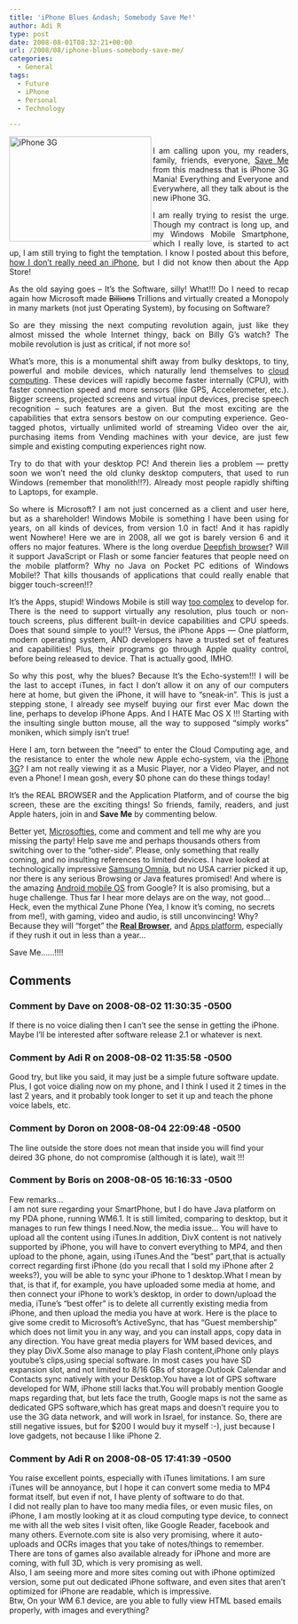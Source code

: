 ```yaml
---
title: 'iPhone Blues &ndash; Somebody Save Me!'
author: Adi R
type: post
date: 2008-08-01T08:32:21+00:00
url: /2008/08/iphone-blues-somebody-save-me/
categories:
  - General
tags:
  - Future
  - iPhone
  - Personal
  - Technology

---
```

<p align="justify">
  <a href="http://www.apple.com/iPhone"><img class="size-medium wp-image-220" title="iphone-3g" src="https://i1.wp.com/www.adir1.com/uploads/2008/07/iphone-3g.jpg?resize=256%2C189" alt="iPhone 3G" width="256" height="189" align="left" data-recalc-dims="1" /></a><br /> I am calling upon you, my readers, family, friends, everyone, <span style="text-decoration: underline;">Save Me</span> from this madness that is iPhone 3G Mania! Everything and Everyone and Everywhere, all they talk about is the new iPhone 3G.
</p>

<p align="justify">
  I am really trying to resist the urge. Though my contract is long up, and my Windows Mobile Smartphone, which I really love, is started to act up, I am still trying to fight the temptation. I know I posted about this before, <a href="http://www.adir1.com/2008/06/iphone-20-3g-gps-and-what-not/" target="_blank">how I don’t really need an iPhone</a>, but I did not know then about the App Store!
</p>

<p align="justify">
  As the old saying goes – It’s the Software, silly! What!!! Do I need to recap again how Microsoft made <span style="text-decoration: line-through;">Billions</span> Trillions and virtually created a Monopoly in many markets (not just Operating System), by focusing on Software?
</p>

<p align="justify">
  So are they missing the next computing revolution again, just like they almost missed the whole Internet thingy, back on Billy G’s watch? The mobile revolution is just as critical, if not more so!
</p>

<p style="text-align: justify;">
  What&#8217;s more, this is a monumental shift away from bulky desktops, to tiny, powerful and mobile devices, which naturally lend themselves to <a href="http://en.wikipedia.org/wiki/Cloud_computing" target="_blank">cloud computing</a>. These devices will rapidly become faster internally (CPU), with faster connection speed and more sensors (like GPS, Accelerometer, etc.). Bigger screens, projected screens and virtual input devices, precise speech recognition &#8211; such features are a given. But the most exciting are the capabilities that extra sensors bestow on our computing experience. Geo-tagged photos, virtually unlimited world of streaming Video over the air, purchasing items from Vending machines with your device, are just few simple and existing computing experiences right now.
</p>

<p align="justify">
  Try to do that with your desktop PC! And therein lies a problem &#8212; pretty soon we won&#8217;t need the old clunky desktop computers, that used to run Windows (remember that monolith!!?). Already most people rapidly shifting to Laptops, for example.
</p>

<p style="text-align: justify;">
  So where is Microsoft? I am not just concerned as a client and user here, but as a shareholder! Windows Mobile is something I have been using for years, on all kinds of devices, from version 1.0 in fact! And it has rapidly went Nowhere! Here we are in 2008, all we got is barely version 6 and it offers no major features. Where is the long overdue <a href="http://labs.live.com/Deepfish/" target="_blank">Deepfish browser</a>? Will it support JavaScript or Flash or some fancier features that people need on the mobile platform? Why no Java on Pocket PC editions of Windows Mobile!? That kills thousands of applications that could really enable that bigger touch-screen!!?
</p>

<p style="text-align: justify;">
  It&#8217;s the Apps, stupid! Windows Mobile is still way <span style="text-decoration: underline;">too complex</span> to develop for. There is the need to support virtually any resolution, plus touch or non-touch screens, plus different built-in device capabilities and CPU speeds. Does that sound simple to you!!? Versus, the iPhone Apps &#8212; One platform, modern operating system, AND developers have a trusted set of features and capabilities! Plus, their programs go through Apple quality control, before being released to device. That is actually good, IMHO.
</p>

<p style="text-align: justify;">
  So why this post, why the blues? Because It&#8217;s the Echo-system!!! I will be the last to accept iTunes, in fact I don&#8217;t allow it on any of our computers here at home, but given the iPhone, it will have to &#8220;sneak-in&#8221;. This is just a stepping stone, I already see myself buying our first ever Mac down the line, perhaps to develop iPhone Apps. And I HATE Mac OS X !!! Starting with the insulting single button mouse, all the way to supposed &#8220;simply works&#8221; moniken, which simply isn&#8217;t true!
</p>

<p style="text-align: justify;">
  Here I am, torn between the &#8220;need&#8221; to enter the Cloud Computing age, and the resistance to enter the whole new Apple echo-system, via the <a href="http://www.apple.com/iPhone" target="_blank">iPhone 3G</a>? I am not really viewing it as a Music Player, nor a Video Player, and not even a Phone! I mean gosh, every $0 phone can do these things today!
</p>

<p style="text-align: justify;">
  It&#8217;s the REAL BROWSER and the Application Platform, and of course the big screen, these are the exciting things! So friends, family, readers, and just Apple haters, join in and <strong>Save Me</strong> by commenting below.
</p>

Better yet, <a href="http://www.google.com/search?q=Define+Microsofties" target="_blank">Microsofties</a>, come and comment and tell me why are you missing the party! Help save me and perhaps thousands others from switching over to the &#8220;other-side&#8221;. Please, only something that really coming, and no insulting references to limited devices. I have looked at technologically impressive <a href="http://omnia.samsungmobile.com/" target="_blank">Samsung Omnia</a>, but no USA carrier picked it up, nor there is any serious Browsing or Java features promised! And where is the amazing <a href="http://code.google.com/android/" target="_blank">Android mobile OS</a> from Google? It is also promising, but a huge challenge. Thus far I hear more delays are on the way, not good&#8230; Heck, even the mythical Zune Phone (Yea, I know it&#8217;s coming, no secrets from me!), with gaming, video and audio, is still unconvincing! Why? Because they will &#8220;forget&#8221; the <span style="text-decoration: underline;"><strong>Real Browser</strong></span>, and <span style="text-decoration: underline;">Apps platform</span>, especially if they rush it out in less than a year&#8230;

Save Me&#8230;&#8230;!!!!

## Comments

### Comment by Dave on 2008-08-02 11:30:35 -0500
If there is no voice dialing then I can&#8217;t see the sense in getting the iPhone. Maybe I&#8217;ll be interested after software release 2.1 or whatever is next.

### Comment by Adi R on 2008-08-02 11:35:58 -0500
Good try, but like you said, it may just be a simple future software update. Plus, I got voice dialing now on my phone, and I think I used it 2 times in the last 2 years, and it probably took longer to set it up and teach the phone voice labels, etc.

### Comment by Doron on 2008-08-04 22:09:48 -0500
The line outside the store does not mean that inside you will find your deired 3G phone, do not compromise (although it is late), wait !!!

### Comment by Boris on 2008-08-05 16:16:33 -0500
Few remarks&#8230;  
I am not sure regarding your SmartPhone, but I do have Java platform on my PDA phone, running WM6.1. It is still limited, comparing to desktop, but it manages to run few things I need.Now, the media issue&#8230; You will have to upload all the content using iTunes.In addition, DivX content is not natively supported by iPhone, you will have to convert everything to MP4, and then upload to the phone, again, using iTunes.And the &#8220;best&#8221; part,that is actually correct regarding first iPhone (do you recall that I sold my iPhone after 2 weeks?), you will be able to sync your iPhone to 1 desktop.What I mean by that, is that if, for example, you have uploaded some media at home, and then connect your iPhone to work&#8217;s desktop, in order to down/upload the media, iTune&#8217;s &#8220;best offer&#8221; is to delete all currently existing media from iPhone, and then upload the media you have at work. Here is the place to give some credit to Microsoft&#8217;s ActiveSync, that has &#8220;Guest membership&#8221; which does not limit you in any way, and you can install apps, copy data in any direction. You have great media players for WM based devices, and they play DivX.Some also manage to play Flash content,iPhone only plays youtube&#8217;s clips,using special software. In most cases you have SD expansion slot, and not limited to 8/16 GBs of storage.Outlook Calendar and Contacts sync natively with your Desktop.You have a lot of GPS software developed for WM, iPhone still lacks that.You will probably mention Google maps regarding that, but lets face the truth, Google maps is not the same as dedicated GPS software,which has great maps and doesn&#8217;t require you to use the 3G data network, and will work in Israel, for instance. So, there are still negative issues, but for $200 I would buy it myself :-), just because I love gadgets, not because I like iPhone 2.

### Comment by Adi R on 2008-08-05 17:41:39 -0500
You raise excellent points, especially with iTunes limitations. I am sure iTunes will be annoyance, but I hope it can convert some media to MP4 format itself, but even if not, I have plenty of software to do that.  
I did not really plan to have too many media files, or even music files, on iPhone, I am mostly looking at it as cloud computing type device, to connect me with all the web sites I visit often, like Google Reader, facebook and many others. Evernote.com site is also very promising, where it auto-uploads and OCRs images that you take of notes/things to remember.  
There are tons of games also available already for iPhone and more are coming, with full 3D, which is very promising as well.  
Also, I am seeing more and more sites coming out with iPhone optimized version, some put out dedicated iPhone software, and even sites that aren&#8217;t optimized for iPhone are readable, which is impressive.  
Btw, On your WM 6.1 device, are you able to fully view HTML based emails properly, with images and everything?